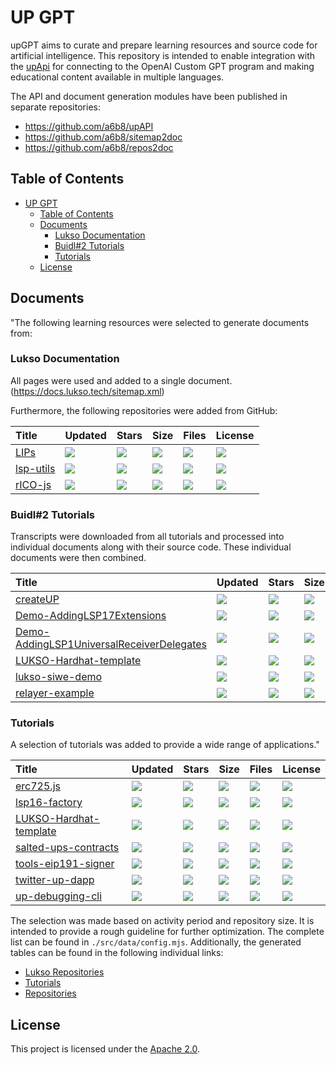 # UP GPT

upGPT aims to curate and prepare learning resources and source code for artificial intelligence. This repository is intended to enable integration with the [upApi](https://github.com/a6b8/upAPI) for connecting to the OpenAI Custom GPT program and making educational content available in multiple languages.

The API and document generation modules have been published in separate repositories:

- https://github.com/a6b8/upAPI
- https://github.com/a6b8/sitemap2doc
- https://github.com/a6b8/repos2doc


## Table of Contents

- [UP GPT](#up-gpt)
  - [Table of Contents](#table-of-contents)
  - [Documents](#documents)
    - [Lukso Documentation](#lukso-documentation)
    - [Buidl#2 Tutorials](#buidl2-tutorials)
    - [Tutorials](#tutorials)
  - [License](#license)

## Documents

"The following learning resources were selected to generate documents from:

### Lukso Documentation
All pages were used and added to a single document.
(https://docs.lukso.tech/sitemap.xml)

Furthermore, the following repositories were added from GitHub:

| Title | Updated | Stars | Size | Files | License |
| :-- | :-- | :-- | :-- | :-- | :-- |
| [LIPs](https://github.com/lukso-network/LIPs) | <a href="https://api.github.com/repos/lukso-network/LIPs"><img src="https://img.shields.io/github/last-commit/lukso-network/LIPs?color=0E1116&logo=F3A966&logoColor=F3A966&style=flat&label="></a> | <a href="https://github.com/lukso-network/LIPs/stargazers"><img src="https://img.shields.io/github/stars/lukso-network/LIPs?color=0E1116&logo=F3A966&logoColor=F3A966&style=flat&label="></a> | <a href="https://github.com/lukso-network/LIPs"><img src="https://img.shields.io/github/repo-size/lukso-network/LIPs?color=0E1116&logo=F3A966&logoColor=F3A966&style=flat&label="></a> | <a href="https://github.com/lukso-network/LIPs"><img src="https://img.shields.io/github/directory-file-count/lukso-network/LIPs?color=0E1116&logo=F3A966&logoColor=F3A966&style=flat&label="></a> | <a href="https://github.com/lukso-network/LIPs/blob/main/LICENSE"><img src="https://img.shields.io/github/license/lukso-network/LIPs?color=0E1116&logo=F3A966&logoColor=F3A966&style=flat&label="></a> |
| [lsp-utils](https://github.com/lukso-network/lsp-utils) | <a href="https://api.github.com/repos/lukso-network/lsp-utils"><img src="https://img.shields.io/github/last-commit/lukso-network/lsp-utils?color=0E1116&logo=F3A966&logoColor=F3A966&style=flat&label="></a> | <a href="https://github.com/lukso-network/lsp-utils/stargazers"><img src="https://img.shields.io/github/stars/lukso-network/lsp-utils?color=0E1116&logo=F3A966&logoColor=F3A966&style=flat&label="></a> | <a href="https://github.com/lukso-network/lsp-utils"><img src="https://img.shields.io/github/repo-size/lukso-network/lsp-utils?color=0E1116&logo=F3A966&logoColor=F3A966&style=flat&label="></a> | <a href="https://github.com/lukso-network/lsp-utils"><img src="https://img.shields.io/github/directory-file-count/lukso-network/lsp-utils?color=0E1116&logo=F3A966&logoColor=F3A966&style=flat&label="></a> | <a href="https://github.com/lukso-network/lsp-utils/blob/main/LICENSE"><img src="https://img.shields.io/github/license/lukso-network/lsp-utils?color=0E1116&logo=F3A966&logoColor=F3A966&style=flat&label="></a> |
| [rICO-js](https://github.com/lukso-network/rICO-js) | <a href="https://api.github.com/repos/lukso-network/rICO-js"><img src="https://img.shields.io/github/last-commit/lukso-network/rICO-js?color=0E1116&logo=F3A966&logoColor=F3A966&style=flat&label="></a> | <a href="https://github.com/lukso-network/rICO-js/stargazers"><img src="https://img.shields.io/github/stars/lukso-network/rICO-js?color=0E1116&logo=F3A966&logoColor=F3A966&style=flat&label="></a> | <a href="https://github.com/lukso-network/rICO-js"><img src="https://img.shields.io/github/repo-size/lukso-network/rICO-js?color=0E1116&logo=F3A966&logoColor=F3A966&style=flat&label="></a> | <a href="https://github.com/lukso-network/rICO-js"><img src="https://img.shields.io/github/directory-file-count/lukso-network/rICO-js?color=0E1116&logo=F3A966&logoColor=F3A966&style=flat&label="></a> | <a href="https://github.com/lukso-network/rICO-js/blob/main/LICENSE"><img src="https://img.shields.io/github/license/lukso-network/rICO-js?color=0E1116&logo=F3A966&logoColor=F3A966&style=flat&label="></a> |


### Buidl#2 Tutorials
Transcripts were downloaded from all tutorials and processed into individual documents along with their source code. These individual documents were then combined.

| Title | Updated | Stars | Size | Files | License |
| :-- | :-- | :-- | :-- | :-- | :-- |
| [createUP](https://github.com/biancabuzea200/createUP) | <a href="https://api.github.com/repos/biancabuzea200/createUP"><img src="https://img.shields.io/github/last-commit/biancabuzea200/createUP?color=0E1116&logo=F3A966&logoColor=F3A966&style=flat&label="></a> | <a href="https://github.com/biancabuzea200/createUP/stargazers"><img src="https://img.shields.io/github/stars/biancabuzea200/createUP?color=0E1116&logo=F3A966&logoColor=F3A966&style=flat&label="></a> | <a href="https://github.com/biancabuzea200/createUP"><img src="https://img.shields.io/github/repo-size/biancabuzea200/createUP?color=0E1116&logo=F3A966&logoColor=F3A966&style=flat&label="></a> | <a href="https://github.com/biancabuzea200/createUP"><img src="https://img.shields.io/github/directory-file-count/biancabuzea200/createUP?color=0E1116&logo=F3A966&logoColor=F3A966&style=flat&label="></a> | <a href="https://github.com/biancabuzea200/createUP/blob/main/LICENSE"><img src="https://img.shields.io/github/license/biancabuzea200/createUP?color=0E1116&logo=F3A966&logoColor=F3A966&style=flat&label="></a> |
| [Demo-AddingLSP17Extensions](https://github.com/YamenMerhi/Demo-AddingLSP17Extensions) | <a href="https://api.github.com/repos/YamenMerhi/Demo-AddingLSP17Extensions"><img src="https://img.shields.io/github/last-commit/YamenMerhi/Demo-AddingLSP17Extensions?color=0E1116&logo=F3A966&logoColor=F3A966&style=flat&label="></a> | <a href="https://github.com/YamenMerhi/Demo-AddingLSP17Extensions/stargazers"><img src="https://img.shields.io/github/stars/YamenMerhi/Demo-AddingLSP17Extensions?color=0E1116&logo=F3A966&logoColor=F3A966&style=flat&label="></a> | <a href="https://github.com/YamenMerhi/Demo-AddingLSP17Extensions"><img src="https://img.shields.io/github/repo-size/YamenMerhi/Demo-AddingLSP17Extensions?color=0E1116&logo=F3A966&logoColor=F3A966&style=flat&label="></a> | <a href="https://github.com/YamenMerhi/Demo-AddingLSP17Extensions"><img src="https://img.shields.io/github/directory-file-count/YamenMerhi/Demo-AddingLSP17Extensions?color=0E1116&logo=F3A966&logoColor=F3A966&style=flat&label="></a> | <a href="https://github.com/YamenMerhi/Demo-AddingLSP17Extensions/blob/main/LICENSE"><img src="https://img.shields.io/github/license/YamenMerhi/Demo-AddingLSP17Extensions?color=0E1116&logo=F3A966&logoColor=F3A966&style=flat&label="></a> |
| [Demo-AddingLSP1UniversalReceiverDelegates](https://github.com/YamenMerhi/Demo-AddingLSP1UniversalReceiverDelegates) | <a href="https://api.github.com/repos/YamenMerhi/Demo-AddingLSP1UniversalReceiverDelegates"><img src="https://img.shields.io/github/last-commit/YamenMerhi/Demo-AddingLSP1UniversalReceiverDelegates?color=0E1116&logo=F3A966&logoColor=F3A966&style=flat&label="></a> | <a href="https://github.com/YamenMerhi/Demo-AddingLSP1UniversalReceiverDelegates/stargazers"><img src="https://img.shields.io/github/stars/YamenMerhi/Demo-AddingLSP1UniversalReceiverDelegates?color=0E1116&logo=F3A966&logoColor=F3A966&style=flat&label="></a> | <a href="https://github.com/YamenMerhi/Demo-AddingLSP1UniversalReceiverDelegates"><img src="https://img.shields.io/github/repo-size/YamenMerhi/Demo-AddingLSP1UniversalReceiverDelegates?color=0E1116&logo=F3A966&logoColor=F3A966&style=flat&label="></a> | <a href="https://github.com/YamenMerhi/Demo-AddingLSP1UniversalReceiverDelegates"><img src="https://img.shields.io/github/directory-file-count/YamenMerhi/Demo-AddingLSP1UniversalReceiverDelegates?color=0E1116&logo=F3A966&logoColor=F3A966&style=flat&label="></a> | <a href="https://github.com/YamenMerhi/Demo-AddingLSP1UniversalReceiverDelegates/blob/main/LICENSE"><img src="https://img.shields.io/github/license/YamenMerhi/Demo-AddingLSP1UniversalReceiverDelegates?color=0E1116&logo=F3A966&logoColor=F3A966&style=flat&label="></a> |
| [LUKSO-Hardhat-template](https://github.com/CJ42/LUKSO-Hardhat-template) | <a href="https://api.github.com/repos/CJ42/LUKSO-Hardhat-template"><img src="https://img.shields.io/github/last-commit/CJ42/LUKSO-Hardhat-template?color=0E1116&logo=F3A966&logoColor=F3A966&style=flat&label="></a> | <a href="https://github.com/CJ42/LUKSO-Hardhat-template/stargazers"><img src="https://img.shields.io/github/stars/CJ42/LUKSO-Hardhat-template?color=0E1116&logo=F3A966&logoColor=F3A966&style=flat&label="></a> | <a href="https://github.com/CJ42/LUKSO-Hardhat-template"><img src="https://img.shields.io/github/repo-size/CJ42/LUKSO-Hardhat-template?color=0E1116&logo=F3A966&logoColor=F3A966&style=flat&label="></a> | <a href="https://github.com/CJ42/LUKSO-Hardhat-template"><img src="https://img.shields.io/github/directory-file-count/CJ42/LUKSO-Hardhat-template?color=0E1116&logo=F3A966&logoColor=F3A966&style=flat&label="></a> | <a href="https://github.com/CJ42/LUKSO-Hardhat-template/blob/main/LICENSE"><img src="https://img.shields.io/github/license/CJ42/LUKSO-Hardhat-template?color=0E1116&logo=F3A966&logoColor=F3A966&style=flat&label="></a> |
| [lukso-siwe-demo](https://github.com/richtera/lukso-siwe-demo) | <a href="https://api.github.com/repos/richtera/lukso-siwe-demo"><img src="https://img.shields.io/github/last-commit/richtera/lukso-siwe-demo?color=0E1116&logo=F3A966&logoColor=F3A966&style=flat&label="></a> | <a href="https://github.com/richtera/lukso-siwe-demo/stargazers"><img src="https://img.shields.io/github/stars/richtera/lukso-siwe-demo?color=0E1116&logo=F3A966&logoColor=F3A966&style=flat&label="></a> | <a href="https://github.com/richtera/lukso-siwe-demo"><img src="https://img.shields.io/github/repo-size/richtera/lukso-siwe-demo?color=0E1116&logo=F3A966&logoColor=F3A966&style=flat&label="></a> | <a href="https://github.com/richtera/lukso-siwe-demo"><img src="https://img.shields.io/github/directory-file-count/richtera/lukso-siwe-demo?color=0E1116&logo=F3A966&logoColor=F3A966&style=flat&label="></a> | <a href="https://github.com/richtera/lukso-siwe-demo/blob/main/LICENSE"><img src="https://img.shields.io/github/license/richtera/lukso-siwe-demo?color=0E1116&logo=F3A966&logoColor=F3A966&style=flat&label="></a> |
| [relayer-example](https://github.com/magalimorin18/relayer-example) | <a href="https://api.github.com/repos/magalimorin18/relayer-example"><img src="https://img.shields.io/github/last-commit/magalimorin18/relayer-example?color=0E1116&logo=F3A966&logoColor=F3A966&style=flat&label="></a> | <a href="https://github.com/magalimorin18/relayer-example/stargazers"><img src="https://img.shields.io/github/stars/magalimorin18/relayer-example?color=0E1116&logo=F3A966&logoColor=F3A966&style=flat&label="></a> | <a href="https://github.com/magalimorin18/relayer-example"><img src="https://img.shields.io/github/repo-size/magalimorin18/relayer-example?color=0E1116&logo=F3A966&logoColor=F3A966&style=flat&label="></a> | <a href="https://github.com/magalimorin18/relayer-example"><img src="https://img.shields.io/github/directory-file-count/magalimorin18/relayer-example?color=0E1116&logo=F3A966&logoColor=F3A966&style=flat&label="></a> | <a href="https://github.com/magalimorin18/relayer-example/blob/main/LICENSE"><img src="https://img.shields.io/github/license/magalimorin18/relayer-example?color=0E1116&logo=F3A966&logoColor=F3A966&style=flat&label="></a> |


### Tutorials
A selection of tutorials was added to provide a wide range of applications."

| Title | Updated | Stars | Size | Files | License |
| :-- | :-- | :-- | :-- | :-- | :-- |
| [erc725.js](https://github.com/ERC725Alliance/erc725.js) | <a href="https://api.github.com/repos/ERC725Alliance/erc725.js"><img src="https://img.shields.io/github/last-commit/ERC725Alliance/erc725.js?color=0E1116&logo=F3A966&logoColor=F3A966&style=flat&label="></a> | <a href="https://github.com/ERC725Alliance/erc725.js/stargazers"><img src="https://img.shields.io/github/stars/ERC725Alliance/erc725.js?color=0E1116&logo=F3A966&logoColor=F3A966&style=flat&label="></a> | <a href="https://github.com/ERC725Alliance/erc725.js"><img src="https://img.shields.io/github/repo-size/ERC725Alliance/erc725.js?color=0E1116&logo=F3A966&logoColor=F3A966&style=flat&label="></a> | <a href="https://github.com/ERC725Alliance/erc725.js"><img src="https://img.shields.io/github/directory-file-count/ERC725Alliance/erc725.js?color=0E1116&logo=F3A966&logoColor=F3A966&style=flat&label="></a> | <a href="https://github.com/ERC725Alliance/erc725.js/blob/main/LICENSE"><img src="https://img.shields.io/github/license/ERC725Alliance/erc725.js?color=0E1116&logo=F3A966&logoColor=F3A966&style=flat&label="></a> |
| [lsp16-factory](https://github.com/skimaharvey/lsp16-factory) | <a href="https://api.github.com/repos/skimaharvey/lsp16-factory"><img src="https://img.shields.io/github/last-commit/skimaharvey/lsp16-factory?color=0E1116&logo=F3A966&logoColor=F3A966&style=flat&label="></a> | <a href="https://github.com/skimaharvey/lsp16-factory/stargazers"><img src="https://img.shields.io/github/stars/skimaharvey/lsp16-factory?color=0E1116&logo=F3A966&logoColor=F3A966&style=flat&label="></a> | <a href="https://github.com/skimaharvey/lsp16-factory"><img src="https://img.shields.io/github/repo-size/skimaharvey/lsp16-factory?color=0E1116&logo=F3A966&logoColor=F3A966&style=flat&label="></a> | <a href="https://github.com/skimaharvey/lsp16-factory"><img src="https://img.shields.io/github/directory-file-count/skimaharvey/lsp16-factory?color=0E1116&logo=F3A966&logoColor=F3A966&style=flat&label="></a> | <a href="https://github.com/skimaharvey/lsp16-factory/blob/main/LICENSE"><img src="https://img.shields.io/github/license/skimaharvey/lsp16-factory?color=0E1116&logo=F3A966&logoColor=F3A966&style=flat&label="></a> |
| [LUKSO-Hardhat-template](https://github.com/CJ42/LUKSO-Hardhat-template) | <a href="https://api.github.com/repos/CJ42/LUKSO-Hardhat-template"><img src="https://img.shields.io/github/last-commit/CJ42/LUKSO-Hardhat-template?color=0E1116&logo=F3A966&logoColor=F3A966&style=flat&label="></a> | <a href="https://github.com/CJ42/LUKSO-Hardhat-template/stargazers"><img src="https://img.shields.io/github/stars/CJ42/LUKSO-Hardhat-template?color=0E1116&logo=F3A966&logoColor=F3A966&style=flat&label="></a> | <a href="https://github.com/CJ42/LUKSO-Hardhat-template"><img src="https://img.shields.io/github/repo-size/CJ42/LUKSO-Hardhat-template?color=0E1116&logo=F3A966&logoColor=F3A966&style=flat&label="></a> | <a href="https://github.com/CJ42/LUKSO-Hardhat-template"><img src="https://img.shields.io/github/directory-file-count/CJ42/LUKSO-Hardhat-template?color=0E1116&logo=F3A966&logoColor=F3A966&style=flat&label="></a> | <a href="https://github.com/CJ42/LUKSO-Hardhat-template/blob/main/LICENSE"><img src="https://img.shields.io/github/license/CJ42/LUKSO-Hardhat-template?color=0E1116&logo=F3A966&logoColor=F3A966&style=flat&label="></a> |
| [salted-ups-contracts](https://github.com/b00ste/salted-ups-contracts) | <a href="https://api.github.com/repos/b00ste/salted-ups-contracts"><img src="https://img.shields.io/github/last-commit/b00ste/salted-ups-contracts?color=0E1116&logo=F3A966&logoColor=F3A966&style=flat&label="></a> | <a href="https://github.com/b00ste/salted-ups-contracts/stargazers"><img src="https://img.shields.io/github/stars/b00ste/salted-ups-contracts?color=0E1116&logo=F3A966&logoColor=F3A966&style=flat&label="></a> | <a href="https://github.com/b00ste/salted-ups-contracts"><img src="https://img.shields.io/github/repo-size/b00ste/salted-ups-contracts?color=0E1116&logo=F3A966&logoColor=F3A966&style=flat&label="></a> | <a href="https://github.com/b00ste/salted-ups-contracts"><img src="https://img.shields.io/github/directory-file-count/b00ste/salted-ups-contracts?color=0E1116&logo=F3A966&logoColor=F3A966&style=flat&label="></a> | <a href="https://github.com/b00ste/salted-ups-contracts/blob/main/LICENSE"><img src="https://img.shields.io/github/license/b00ste/salted-ups-contracts?color=0E1116&logo=F3A966&logoColor=F3A966&style=flat&label="></a> |
| [tools-eip191-signer](https://github.com/lukso-network/tools-eip191-signer) | <a href="https://api.github.com/repos/lukso-network/tools-eip191-signer"><img src="https://img.shields.io/github/last-commit/lukso-network/tools-eip191-signer?color=0E1116&logo=F3A966&logoColor=F3A966&style=flat&label="></a> | <a href="https://github.com/lukso-network/tools-eip191-signer/stargazers"><img src="https://img.shields.io/github/stars/lukso-network/tools-eip191-signer?color=0E1116&logo=F3A966&logoColor=F3A966&style=flat&label="></a> | <a href="https://github.com/lukso-network/tools-eip191-signer"><img src="https://img.shields.io/github/repo-size/lukso-network/tools-eip191-signer?color=0E1116&logo=F3A966&logoColor=F3A966&style=flat&label="></a> | <a href="https://github.com/lukso-network/tools-eip191-signer"><img src="https://img.shields.io/github/directory-file-count/lukso-network/tools-eip191-signer?color=0E1116&logo=F3A966&logoColor=F3A966&style=flat&label="></a> | <a href="https://github.com/lukso-network/tools-eip191-signer/blob/main/LICENSE"><img src="https://img.shields.io/github/license/lukso-network/tools-eip191-signer?color=0E1116&logo=F3A966&logoColor=F3A966&style=flat&label="></a> |
| [twitter-up-dapp](https://github.com/CJ42/twitter-up-dapp) | <a href="https://api.github.com/repos/CJ42/twitter-up-dapp"><img src="https://img.shields.io/github/last-commit/CJ42/twitter-up-dapp?color=0E1116&logo=F3A966&logoColor=F3A966&style=flat&label="></a> | <a href="https://github.com/CJ42/twitter-up-dapp/stargazers"><img src="https://img.shields.io/github/stars/CJ42/twitter-up-dapp?color=0E1116&logo=F3A966&logoColor=F3A966&style=flat&label="></a> | <a href="https://github.com/CJ42/twitter-up-dapp"><img src="https://img.shields.io/github/repo-size/CJ42/twitter-up-dapp?color=0E1116&logo=F3A966&logoColor=F3A966&style=flat&label="></a> | <a href="https://github.com/CJ42/twitter-up-dapp"><img src="https://img.shields.io/github/directory-file-count/CJ42/twitter-up-dapp?color=0E1116&logo=F3A966&logoColor=F3A966&style=flat&label="></a> | <a href="https://github.com/CJ42/twitter-up-dapp/blob/main/LICENSE"><img src="https://img.shields.io/github/license/CJ42/twitter-up-dapp?color=0E1116&logo=F3A966&logoColor=F3A966&style=flat&label="></a> |
| [up-debugging-cli](https://github.com/b00ste/up-debugging-cli) | <a href="https://api.github.com/repos/b00ste/up-debugging-cli"><img src="https://img.shields.io/github/last-commit/b00ste/up-debugging-cli?color=0E1116&logo=F3A966&logoColor=F3A966&style=flat&label="></a> | <a href="https://github.com/b00ste/up-debugging-cli/stargazers"><img src="https://img.shields.io/github/stars/b00ste/up-debugging-cli?color=0E1116&logo=F3A966&logoColor=F3A966&style=flat&label="></a> | <a href="https://github.com/b00ste/up-debugging-cli"><img src="https://img.shields.io/github/repo-size/b00ste/up-debugging-cli?color=0E1116&logo=F3A966&logoColor=F3A966&style=flat&label="></a> | <a href="https://github.com/b00ste/up-debugging-cli"><img src="https://img.shields.io/github/directory-file-count/b00ste/up-debugging-cli?color=0E1116&logo=F3A966&logoColor=F3A966&style=flat&label="></a> | <a href="https://github.com/b00ste/up-debugging-cli/blob/main/LICENSE"><img src="https://img.shields.io/github/license/b00ste/up-debugging-cli?color=0E1116&logo=F3A966&logoColor=F3A966&style=flat&label="></a> |

The selection was made based on activity period and repository size. It is intended to provide a rough guideline for further optimization. The complete list can be found in `./src/data/config.mjs`. Additionally, the generated tables can be found in the following individual links:

- [Lukso Repositories](https://github.com/a6b8/upGPT/blob/main/0-lukso.md)
- [Tutorials](https://github.com/a6b8/upGPT/blob/main/1-tutorials.md)
- [Repositories](https://github.com/a6b8/upGPT/blob/main/2-repos.md)


## License

This project is licensed under the [Apache 2.0](LICENSE).